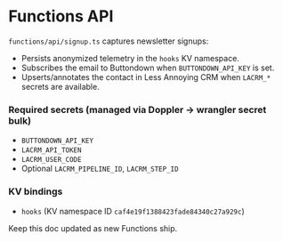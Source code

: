 # Functions API

`functions/api/signup.ts` captures newsletter signups:
- Persists anonymized telemetry in the `hooks` KV namespace.
- Subscribes the email to Buttondown when `BUTTONDOWN_API_KEY` is set.
- Upserts/annotates the contact in Less Annoying CRM when `LACRM_*` secrets are available.

### Required secrets (managed via Doppler → wrangler secret bulk)
- `BUTTONDOWN_API_KEY`
- `LACRM_API_TOKEN`
- `LACRM_USER_CODE`
- Optional `LACRM_PIPELINE_ID`, `LACRM_STEP_ID`

### KV bindings
- `hooks` (KV namespace ID `caf4e19f1388423fade84340c27a929c`)

Keep this doc updated as new Functions ship.
